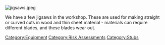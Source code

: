 ![](jigsaws.jpeg "jigsaws.jpeg")

We have a few jigsaws in the workshop. These are used for making
straight or curved cuts in wood and thin sheet material - materials can
require different blades, and these blades wear out.

[Category:Equipment](Category:Equipment "wikilink") [Category:Risk
Assessments](Category:Risk_Assessments "wikilink")
[Category:Stubs](Category:Stubs "wikilink")